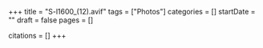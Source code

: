 +++
title = "S-l1600_(12).avif"
tags = ["Photos"]
categories = []
startDate = ""
draft = false
pages = []

citations = []
+++
